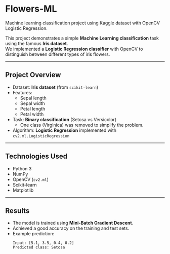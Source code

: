 # Flowers-ML
Machine learning classification project using Kaggle dataset with OpenCV Logistic Regression.


This project demonstrates a simple **Machine Learning classification** task using the famous **Iris dataset**.  
We implemented a **Logistic Regression classifier** with OpenCV to distinguish between different types of iris flowers.

---

##  Project Overview
- Dataset: **Iris dataset** (from `scikit-learn`)
- Features:  
  - Sepal length  
  - Sepal width  
  - Petal length  
  - Petal width  
- Task: **Binary classification** (Setosa vs Versicolor)  
  - One class (Virginica) was removed to simplify the problem.
- Algorithm: **Logistic Regression** implemented with `cv2.ml.LogisticRegression`

---

##  Technologies Used
- Python 3
- NumPy
- OpenCV (`cv2.ml`)
- Scikit-learn
- Matplotlib

---

##  Results
- The model is trained using **Mini-Batch Gradient Descent**.
- Achieved a good accuracy on the training and test sets.
- Example prediction:
  ```text
  Input: [5.1, 3.5, 0.4, 0.2]
  Predicted class: Setosa
